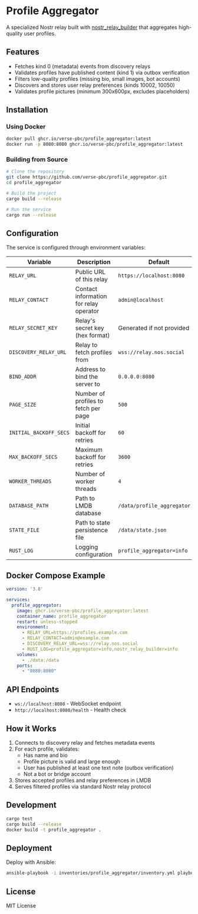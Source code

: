 # Profile Aggregator

A specialized Nostr relay built with [nostr_relay_builder](https://github.com/verse-pbc/groups_relay/tree/main/crates/nostr_relay_builder) that aggregates high-quality user profiles.

## Features

- Fetches kind 0 (metadata) events from discovery relays
- Validates profiles have published content (kind 1) via outbox verification
- Filters low-quality profiles (missing bio, small images, bot accounts)
- Discovers and stores user relay preferences (kinds 10002, 10050)
- Validates profile pictures (minimum 300x600px, excludes placeholders)

## Installation

### Using Docker

```bash
docker pull ghcr.io/verse-pbc/profile_aggregator:latest
docker run -p 8080:8080 ghcr.io/verse-pbc/profile_aggregator:latest
```

### Building from Source

```bash
# Clone the repository
git clone https://github.com/verse-pbc/profile_aggregator.git
cd profile_aggregator

# Build the project
cargo build --release

# Run the service
cargo run --release
```

## Configuration

The service is configured through environment variables:

| Variable | Description | Default |
|----------|-------------|---------|
| `RELAY_URL` | Public URL of this relay | `https://localhost:8080` |
| `RELAY_CONTACT` | Contact information for relay operator | `admin@localhost` |
| `RELAY_SECRET_KEY` | Relay's secret key (hex format) | Generated if not provided |
| `DISCOVERY_RELAY_URL` | Relay to fetch profiles from | `wss://relay.nos.social` |
| `BIND_ADDR` | Address to bind the server to | `0.0.0.0:8080` |
| `PAGE_SIZE` | Number of profiles to fetch per page | `500` |
| `INITIAL_BACKOFF_SECS` | Initial backoff for retries | `60` |
| `MAX_BACKOFF_SECS` | Maximum backoff for retries | `3600` |
| `WORKER_THREADS` | Number of worker threads | `4` |
| `DATABASE_PATH` | Path to LMDB database | `/data/profile_aggregator.db` |
| `STATE_FILE` | Path to state persistence file | `/data/state.json` |
| `RUST_LOG` | Logging configuration | `profile_aggregator=info` |

## Docker Compose Example

```yaml
version: '3.8'

services:
  profile_aggregator:
    image: ghcr.io/verse-pbc/profile_aggregator:latest
    container_name: profile_aggregator
    restart: unless-stopped
    environment:
      - RELAY_URL=https://profiles.example.com
      - RELAY_CONTACT=admin@example.com
      - DISCOVERY_RELAY_URL=wss://relay.nos.social
      - RUST_LOG=profile_aggregator=info,nostr_relay_builder=info
    volumes:
      - ./data:/data
    ports:
      - "8080:8080"
```

## API Endpoints

- `ws://localhost:8080` - WebSocket endpoint
- `http://localhost:8080/health` - Health check

## How it Works

1. Connects to discovery relay and fetches metadata events
2. For each profile, validates:
   - Has name and bio
   - Profile picture is valid and large enough
   - User has published at least one text note (outbox verification)
   - Not a bot or bridge account
3. Stores accepted profiles and relay preferences in LMDB
4. Serves filtered profiles via standard Nostr relay protocol

## Development

```bash
cargo test
cargo build --release
docker build -t profile_aggregator .
```

## Deployment

Deploy with Ansible:

```bash
ansible-playbook -i inventories/profile_aggregator/inventory.yml playbooks/profile_aggregator.yml --ask-vault-pass
```

## License

MIT License